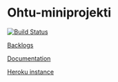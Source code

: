 # Ohtu-miniprojekti

[![Build Status](https://travis-ci.org/eturivi/ohtu-miniprojekti.svg?branch=master)](https://travis-ci.org/eturivi/ohtu-miniprojekti)

[Backlogs](https://github.com/eturivi/ohtu-miniprojekti/projects/1)  

[Documentation](https://github.com/eturivi/ohtu-miniprojekti/tree/master/documentation)

[Heroku instance](https://eturivi.herokuapp.com)
